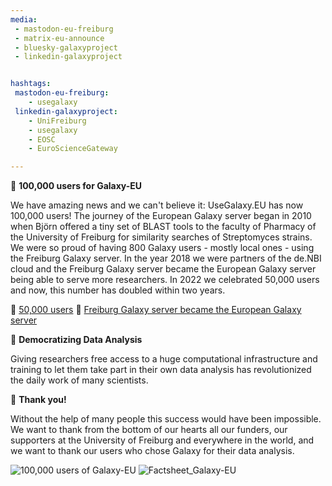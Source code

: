 ```yaml
---
media:
 - mastodon-eu-freiburg
 - matrix-eu-announce
 - bluesky-galaxyproject
 - linkedin-galaxyproject


hashtags:
 mastodon-eu-freiburg:
    - usegalaxy
 linkedin-galaxyproject:
    - UniFreiburg
    - usegalaxy
    - EOSC
    - EuroScienceGateway

---
```

🚀 **100,000 users for Galaxy-EU**

We have amazing news and we can't believe it: UseGalaxy.EU has now 100,000 users! 
The journey of the European Galaxy server began in 2010 when Björn offered a tiny set of BLAST tools to the faculty of Pharmacy of the University of Freiburg for similarity searches of Streptomyces strains. We were so proud of having 800 Galaxy users - mostly local ones - using the Freiburg Galaxy server. In the year 2018 we were partners of the de.NBI cloud and the Freiburg Galaxy server became the European Galaxy server being able to serve more researchers. In 2022 we celebrated 50,000 users and now, this number has doubled within two years.

🔗 [50,000 users](https://galaxyproject.org/news/2022-06-23-reached-50000-users)
🔗 [Freiburg Galaxy server became the European Galaxy server](https://usegalaxy-eu.github.io/posts/2018/03/15/usegalaxy-eu)


🌟 **Democratizing Data Analysis**

Giving researchers free access to a huge computational infrastructure and training to let them take part in their own data analysis has revolutionized the daily work of many scientists. 


🌟 **Thank you!**

Without the help of many people this success would have been impossible. We want to thank from the bottom of our hearts all our funders, our supporters at the University of Freiburg and everywhere in the world, and we want to thank our users who chose Galaxy for their data analysis.

![100,000 users of Galaxy-EU](https://github.com/user-attachments/assets/8c3d5de6-35b9-4e8b-bb5a-a2180e8d931d)
![Factsheet_Galaxy-EU](https://github.com/user-attachments/assets/a2072420-b056-417a-9f4a-e52d028563ff)
